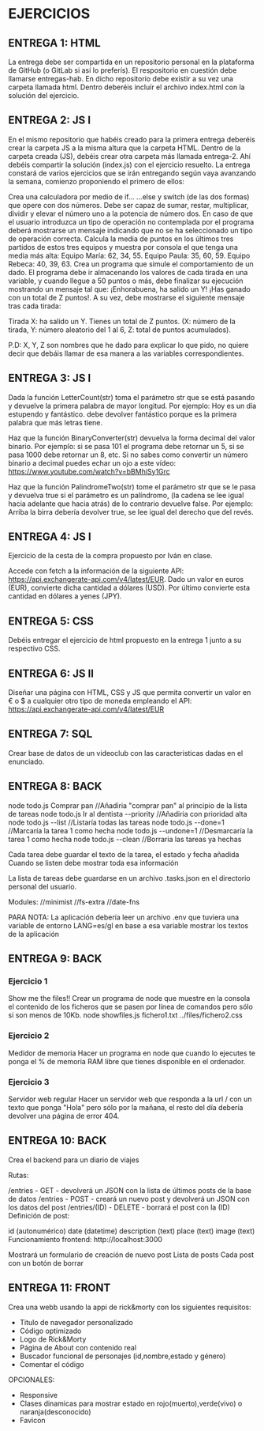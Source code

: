 # EJERCICIOS

## ENTREGA 1: HTML

La entrega debe ser compartida en un repositorio personal en la plataforma de GitHub (o GitLab si así lo preferís). El respositorio en cuestión debe llamarse entregas-hab. En dicho repositorio debe existir a su vez una carpeta llamada html. Dentro deberéis incluír el archivo index.html con la solución del ejercicio.

## ENTREGA 2: JS I

En el mismo repositorio que habéis creado para la primera entrega deberéis crear la carpeta JS a la misma altura que la carpeta HTML. Dentro de la carpeta creada (JS), debéis crear otra carpeta más llamada entrega-2. Ahí debéis compartir la solución (index.js) con el ejercicio resuelto. La entrega constará de varios ejercicios que se irán entregando según vaya avanzando la semana, comienzo proponiendo el primero de ellos:

Crea una calculadora por medio de if... ...else y switch (de las dos formas) que opere con dos números. Debe ser capaz de sumar, restar, multiplicar, dividir y elevar el número uno a la potencia de número dos. En caso de que el usuario introduzca un tipo de operación no contemplada por el programa deberá mostrarse un mensaje indicando que no se ha seleccionado un tipo de operación correcta.
Calcula la media de puntos en los últimos tres partidos de estos tres equipos y muestra por consola el que tenga una media más alta:
Equipo María: 62, 34, 55.
Equipo Paula: 35, 60, 59.
Equipo Rebeca: 40, 39, 63.
Crea un programa que simule el comportamiento de un dado. El programa debe ir almacenando los valores de cada tirada en una variable, y cuando llegue a 50 puntos o más, debe finalizar su ejecución mostrando un mensaje tal que:
¡Enhorabuena, ha salido un Y! ¡Has ganado con un total de Z puntos!.
A su vez, debe mostrarse el siguiente mensaje tras cada tirada:

Tirada X: ha salido un Y. Tienes un total de Z puntos.
(X: número de la tirada, Y: número aleatorio del 1 al 6, Z: total de puntos acumulados).

P.D: X, Y, Z son nombres que he dado para explicar lo que pido, no quiere decir que debáis llamar de esa manera a las variables correspondientes.

## ENTREGA 3: JS I

Dada la función LetterCount(str) toma el parámetro str que se está pasando y devuelve la primera palabra de mayor longitud. Por ejemplo: Hoy es un día estupendo y fantástico. debe devolver fantástico porque es la primera palabra que más letras tiene.

Haz que la función BinaryConverter(str) devuelva la forma decimal del valor binario. Por ejemplo: si se pasa 101 el programa debe retornar un 5, si se pasa 1000 debe retornar un 8, etc. Si no sabes como convertir un número binario a decimal puedes echar un ojo a este vídeo: https://www.youtube.com/watch?v=bBMhiSy1Grc

Haz que la función PalindromeTwo(str) tome el parámetro str que se le pasa y devuelva true si el parámetro es un palíndromo, (la cadena se lee igual hacia adelante que hacia atrás) de lo contrario devuelve false. Por ejemplo: Arriba la birra debería devolver true, se lee igual del derecho que del revés.

## ENTREGA 4: JS I

Ejercicio de la cesta de la compra propuesto por Iván en clase.

Accede con fetch a la información de la siguiente API: https://api.exchangerate-api.com/v4/latest/EUR. Dado un valor en euros (EUR), convierte dicha cantidad a dólares (USD). Por último convierte esta cantidad en dólares a yenes (JPY).

## ENTREGA 5: CSS

Debéis entregar el ejercicio de html propuesto en la entrega 1 junto a su respectivo CSS.

## ENTREGA 6: JS II

Diseñar una página con HTML, CSS y JS que permita convertir un valor en € o \$ a cualquier otro tipo de moneda empleando el API: https://api.exchangerate-api.com/v4/latest/EUR

## ENTREGA 7: SQL

Crear base de datos de un videoclub con las caracteristicas dadas en el enunciado.


## ENTREGA 8: BACK

node todo.js Comprar pan //Añadiria "comprar pan" al principio de la lista de tareas
node todo.js Ir al dentista --priority //Añadiria con prioridad alta
node todo.js --list //Listaría todas las tareas
node todo.js --done=1 //Marcaría la tarea 1 como hecha
node todo.js --undone=1 //Desmarcaría la tarea 1 como hecha
node todo.js --clean //Borraria las tareas ya hechas

Cada tarea debe guardar el texto de la tarea, el estado y fecha añadida
Cuando se listen debe mostrar toda esa información

La lista de tareas debe guardarse en un archivo .tasks.json en el directorio personal del usuario.

Modules:
//minimist
//fs-extra
//date-fns

PARA NOTA:
La aplicación debería leer un archivo .env que tuviera una variable de entorno LANG=es/gl en base a esa variable mostrar los textos de la aplicación


## ENTREGA 9: BACK


### Ejercicio 1
Show me the files!!
Crear un programa de node que muestre en la consola el contenido de los ficheros que se pasen por línea de comandos pero sólo si son menos de 10Kb. node showfiles.js fichero1.txt ../files/fichero2.css

### Ejercicio 2

Medidor de memoria
Hacer un programa en node que cuando lo ejecutes te ponga el % de memoria RAM libre que tienes disponible en el ordenador.

### Ejercicio 3

Servidor web regular
Hacer un servidor web que responda a la url / con un texto que ponga "Hola" pero sólo por la mañana, el resto del día debería devolver una página de error 404.




## ENTREGA 10: BACK

Crea el backend para un diario de viajes

Rutas:

/entries - GET - devolverá un JSON con la lista de últimos posts de la base de datos
/entries - POST - creará un nuevo post y devolverá un JSON con los datos del post
/entries/(ID) - DELETE - borrará el post con la (ID)
Definición de post:

id (autonumérico)
date (datetime)
description (text)
place (text)
image (text)
Funcionamiento frontend: http://localhost:3000

Mostrará un formulario de creación de nuevo post
Lista de posts
Cada post con un botón de borrar



## ENTREGA 11: FRONT

Crea una webb usando la appi de rick&morty con los siguientes requisitos:

- Titulo de navegador personalizado
- Código optimizado
- Logo de Rick&Morty	
- Página de About con contenido real
- Buscador funcional de personajes (id,nombre,estado y género)
- Comentar el código

OPCIONALES:

- Responsive
- Clases dinamicas para mostrar estado en rojo(muerto),verde(vivo) o naranja(desconocido)
- Favicon 


































